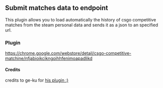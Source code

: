 ## Submit matches data to endpoint
This plugin allows you to load automatically the history of csgo competitive matches from the steam personal data and sends it as a json to an specified url.

### Plugin
https://chrome.google.com/webstore/detail/csgo-competitive-matchine/nfjabioikcikngoihhfenimoapadlikd

#### Credits
credits to ge-ku for [his plugin :)](https://github.com/ge-ku/Ban-Checker-for-Steam "Ban Checker Plugin")
